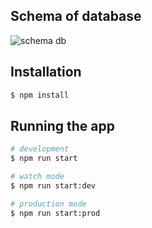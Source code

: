 ## Schema of database

![schema db](info/education_note_schema_db.png 'schema')

## Installation

```bash
$ npm install
```

## Running the app

```bash
# development
$ npm run start

# watch mode
$ npm run start:dev

# production mode
$ npm run start:prod
```
